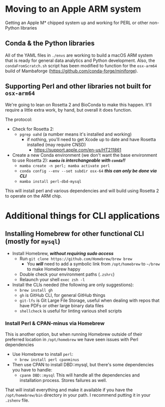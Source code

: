 # Moving to an Apple ARM system
Getting an Apple M* chipped system up and working for PERL or other non-Python libraries

## Conda & the Python libraries
All of the YAML files in `./envs` are working to build a macOS ARM system that is ready for general data analytics and Python development. Also, the `condaFromScratch.sh` script has been modified to function for the `osx-arm64` build of Mambaforge (https://github.com/conda-forge/miniforge).

## Supporting Perl and other libraries not built for `osx-arm64`
We're going to lean on Rosetta 2 and BioConda to make this happen. It'll require a little extra work, by hand, but overall it does function.

The protocol:
- Check for Rosetta 2:
    - `pgrep oahd` (a number means it's installed and working)
        - if nothing, you'll need to get Xcode up to date and have Rosetta installed (may require CNSD)
            - https://support.apple.com/en-us/HT211861
- Create a new Conda environment (we don't want the base environment to use Rosetta 2): ***`mamba` is interchangeable with `conda`!!***
    - `mamba create -n perl; mamba activate perl`
    - `conda config --env --set subdir osx-64` ***this can only be done via CLI***
    - `mamba install perl-dbd-mysql`

This will install perl and various dependencies and will build using Rosetta 2 to operate on the ARM chip.

# Additional things for CLI applications

## Installing Homebrew for other functional CLI (mostly for `mysql`)
- Install Homebrew, ***without requiring sudo access***
    - Run `git clone https://github.com/Homebrew/brew brew`
        - You ***will*** need to add a symbolic link from `/opt/homebrew` to `~/brew` to make Homebrew happy
    - Double check your environment paths (`.zshrc`)
    - Relaunch your shell `exec zsh -l`
- Install the CLIs needed (the following are only suggestions):
    - `brew install gh`
    - `gh` is GitHub CLI, for general GitHub things
    - `git-lfs` is Git Large File Storage, useful when dealing with repos that have PDFs or other large binary data files
    - `shellcheck` is useful for linting various shell scripts

### Install Perl & CPAN-minus via Homebrew
This is another option, but when running Homebrew outside of their preferred location in `/opt/homebrew` we have seen issues with Perl dependencies

- Use Homebrew to install `perl`:
    - `brew install perl cpanminus`
- Then use CPAN to install DBD::mysql, but there's some dependencies you have to handle:
    - `cpanm DBD::mysql` This will handle all the dependencies and installation process. Stores failures as well.

That will install everything and make it available if you have the `/opt/homebrew/bin` directory in your path. I recommend putting it in your `.zshenv` file.
